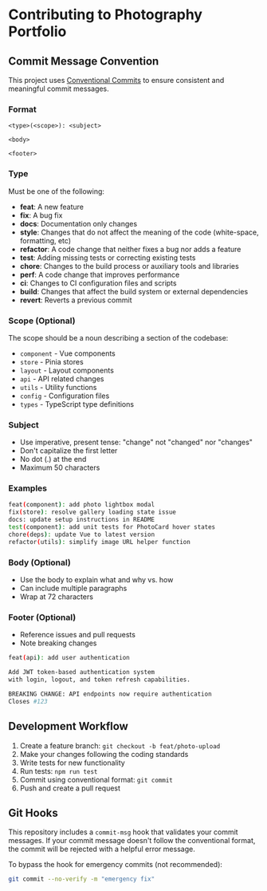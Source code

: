 # Contributing to Photography Portfolio

## Commit Message Convention

This project uses [Conventional Commits](https://www.conventionalcommits.org/) to ensure consistent and meaningful commit messages.

### Format
```
<type>(<scope>): <subject>

<body>

<footer>
```

### Type
Must be one of the following:

- **feat**: A new feature
- **fix**: A bug fix
- **docs**: Documentation only changes
- **style**: Changes that do not affect the meaning of the code (white-space, formatting, etc)
- **refactor**: A code change that neither fixes a bug nor adds a feature
- **test**: Adding missing tests or correcting existing tests
- **chore**: Changes to the build process or auxiliary tools and libraries
- **perf**: A code change that improves performance
- **ci**: Changes to CI configuration files and scripts
- **build**: Changes that affect the build system or external dependencies
- **revert**: Reverts a previous commit

### Scope (Optional)
The scope should be a noun describing a section of the codebase:

- `component` - Vue components
- `store` - Pinia stores
- `layout` - Layout components
- `api` - API related changes
- `utils` - Utility functions
- `config` - Configuration files
- `types` - TypeScript type definitions

### Subject
- Use imperative, present tense: "change" not "changed" nor "changes"
- Don't capitalize the first letter
- No dot (.) at the end
- Maximum 50 characters

### Examples

```bash
feat(component): add photo lightbox modal
fix(store): resolve gallery loading state issue
docs: update setup instructions in README
test(component): add unit tests for PhotoCard hover states
chore(deps): update Vue to latest version
refactor(utils): simplify image URL helper function
```

### Body (Optional)
- Use the body to explain what and why vs. how
- Can include multiple paragraphs
- Wrap at 72 characters

### Footer (Optional)
- Reference issues and pull requests
- Note breaking changes

```bash
feat(api): add user authentication

Add JWT token-based authentication system
with login, logout, and token refresh capabilities.

BREAKING CHANGE: API endpoints now require authentication
Closes #123
```

## Development Workflow

1. Create a feature branch: `git checkout -b feat/photo-upload`
2. Make your changes following the coding standards
3. Write tests for new functionality
4. Run tests: `npm run test`
5. Commit using conventional format: `git commit`
6. Push and create a pull request

## Git Hooks

This repository includes a `commit-msg` hook that validates your commit messages. If your commit message doesn't follow the conventional format, the commit will be rejected with a helpful error message.

To bypass the hook for emergency commits (not recommended):
```bash
git commit --no-verify -m "emergency fix"
``` 